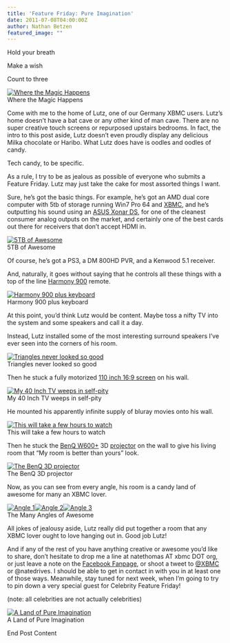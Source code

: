 ```yaml
---
title: 'Feature Friday: Pure Imagination'
date: 2011-07-08T04:00:00Z
author: Nathan Betzen
featured_image: ""
---
```

Hold your breath

 Make a wish

 Count to three

  [![Where the Magic Happens](/sites/default/files/uploads/DSC04005-300x199.jpg "Where the Magic Happens")](/sites/default/files/uploads/DSC04005.jpg)  
 Where the Magic Happens

  Come with me to the home of Lutz, one of our Germany XBMC users. Lutz’s home doesn’t have a bat cave or any other kind of man cave. There are no super creative touch screens or repurposed upstairs bedrooms. In fact, the intro to this post aside, Lutz doesn’t even proudly display any delicious Milka chocolate or Haribo. What Lutz does have is oodles and oodles of candy.

 Tech candy, to be specific.

 As a rule, I try to be as jealous as possible of everyone who submits a Feature Friday. Lutz may just take the cake for most assorted things I want.

 Sure, he’s got the basic things. For example, he’s got an AMD dual core computer with 5tb of storage running Win7 Pro 64 and [XBMC](https://kodi.wiki/download/ "Download XBMC"), and he’s outputting his sound using an [ASUS Xonar DS](https://www.amazon.com/gp/product/B002VAD716/ref=as_li_ss_tl?ie=UTF8&amp;tag=thfefi02-20&amp;linkCode=as2&amp;camp=217145&amp;creative=399369&amp;creativeASIN=B002VAD716 "ASUS Xonar DS"), for one of the cleanest consumer analog outputs on the market, and certainly one of the best cards out there for receivers that don’t accept HDMI in.

  [![5TB of Awesome](/sites/default/files/uploads/DSC04084-300x199.jpg "5TB of Awesome")](/sites/default/files/uploads/DSC04084.jpg)  
 5TB of Awesome

  Of course, he’s got a PS3, a DM 800HD PVR, and a Kenwood 5.1 receiver.

 And, naturally, it goes without saying that he controls all these things with a top of the line [Harmony 900](https://www.amazon.com/gp/product/B002IC0YL8/ref=as_li_ss_tl?ie=UTF8&amp;tag=thfefi02-20&amp;linkCode=as2&amp;camp=217145&amp;creative=399369&amp;creativeASIN=B002IC0YL8 "Harmony 900 Remote") remote.

 [![Harmony 900 plus keyboard](/sites/default/files/uploads/DSC04018-300x199.jpg "Harmony 900 plus keyboard")](/sites/default/files/uploads/DSC04018.jpg)  
 Harmony 900 plus keyboard

  At this point, you’d think Lutz would be content. Maybe toss a nifty TV into the system and some speakers and call it a day.

 Instead, Lutz installed some of the most interesting surround speakers I’ve ever seen into the corners of his room.

 [![Triangles never looked so good](/sites/default/files/uploads/DSC04013-300x199.jpg "Triangles never looked so good")](/sites/default/files/uploads/DSC04013.jpg)  
 Triangles never looked so good

  Then he stuck a fully motorized [110 inch 16:9 screen](https://www.amazon.com/gp/product/B000JLW0GM/ref=as_li_ss_tl?ie=UTF8&amp;tag=thfefi02-20&amp;linkCode=as2&amp;camp=217145&amp;creative=399373&amp;creativeASIN=B000JLW0GM "110 Projection Screen") on his wall.

 [![My 40 Inch TV weeps in self-pity](/sites/default/files/uploads/DSC04086-300x199.jpg "My 40 Inch TV weeps in self-pity")](/sites/default/files/uploads/DSC04086.jpg)  
 My 40 Inch TV weeps in self-pity

  He mounted his apparently infinite supply of bluray movies onto his wall.

 [![This will take a few hours to watch](/sites/default/files/uploads/DSC04015-300x234.jpg "This will take a few hours to watch")](/sites/default/files/uploads/DSC04015.jpg)  
 This will take a few hours to watch

  Then he stuck the [BenQ W600+](https://www.benq.com/en-us/products/product_detail.cfm?product=1699&amp;pltag=7&amp;ptag=88 "BenQ product page") 3D [projector](https://www.amazon.com/gp/product/B003L7VH1K/ref=as_li_ss_tl?ie=UTF8&amp;tag=thfefi02-20&amp;linkCode=as2&amp;camp=217145&amp;creative=399373&amp;creativeASIN=B003L7VH1K "BenQ projector on Amazon") on the wall to give his living room that “My room is better than yours” look.

 [![The BenQ 3D projector](/sites/default/files/uploads/DSC04082-300x199.jpg "The BenQ 3D projector")](/sites/default/files/uploads/DSC04082.jpg)  
 The BenQ 3D projector

  Now, as you can see from every angle, his room is a candy land of awesome for many an XBMC lover.

 [![Angle 1](/sites/default/files/uploads/DSC04085-300x199.jpg "Angle 1")](/sites/default/files/uploads/DSC04085.jpg)[![Angle 2](/sites/default/files/uploads/DSC040861-300x199.jpg "Angle 2")](/sites/default/files/uploads/DSC040861.jpg)[![Angle 3](/sites/default/files/uploads/DSC04087-300x199.jpg "Angle 3")](/sites/default/files/uploads/DSC04087.jpg)  
 The Many Angles of Awesome

  All jokes of jealousy aside, Lutz really did put together a room that any XBMC lover ought to love hanging out in. Good job Lutz!

 And if any of the rest of you have anything creative or awesome you’d like to share, don’t hesitate to drop me a line at natethomas AT xbmc DOT org, or just leave a note on the [Facebook Fanpage](https://www.facebook.com/XBMC "XBMC Fanpage"), or shoot a tweet to [@XBMC](https://twitter.com/ "XBMC on Twitter") or @natedrives. I should be able to get in contact in with you in at least one of those ways. Meanwhile, stay tuned for next week, when I’m going to try to pin down a very special guest for Celebrity Feature Friday!

 (note: all celebrities are not actually celebrities)

 [![A Land of Pure Imagination](/sites/default/files/uploads/DSC04088-300x199.jpg "A Land of Pure Imagination")](/sites/default/files/uploads/DSC04088.jpg)  
 A Land of Pure Imagination

    


  End Post Content 